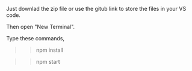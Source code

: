Just downlad the zip file or use the gitub link to store the files in your VS code.

Then open "New Terminal".

Type these commands,

>>npm install

>>npm start
